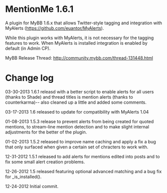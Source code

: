 MentionMe 1.6.1
=============

A plugin for MyBB 1.6.x that allows Twitter-style tagging and integration with MyAlerts (https://github.com/euantor/MyAlerts).

While this plugin works with MyAlerts, it is not necessary for the tagging features to work. When MyAlerts is installed integration is enabled by default (in Admin CP).

MyBB Release Thread: http://community.mybb.com/thread-131448.html

Change log
=========
03-30-2013 1.6.1 releasd with a better script to enable alerts for all users (thanks to Shade) and thread titles is mention alerts (thanks to counterkarma)-- also cleaned up a little and added some comments.

03-17-2013 1.6 released to update for compatibility with MyAlerts 1.04

01-08-2013 1.5.3 release to prevent alerts from being created for quoted mentions, to stream-line mention detection and to make slight internal adjustments for the better of the plugin.

01-02-2013 1.5.2 released to improve name caching and apply a fix a bug that only surfaced when given a certain set of chracters to work with.

12-31-2012 1.5.1 released to add alerts for mentions edited into posts and to fix some small alert creation problems.

12-26-2012 1.5 released featuring optional advanced matching and a bug fix for _is_installed().

12-24-2012 Initial commit.

